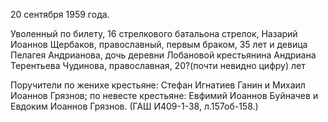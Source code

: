 20 сентября 1959 года.

Уволенный по билету, 16 стрелкового батальона стрелок, Назарий Иоаннов Щербаков, православный, первым браком, 35 лет и девица Пелагея Андрианова, дочь деревни Лобановой крестьянина Андриана Терентьева Чудинова, православная, 20?(почти невидно цифру) лет

Поручители по женихе крестьяне: Стефан Игнатиев Ганин и Михаил Иоаннов Грязнов; по невесте крестьяне: Евфимий Иоаннов Буйначев и Евдоким Иоаннов Грязнов. (ГАШ И409-1-38, л.157об-158.)